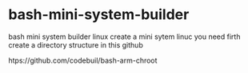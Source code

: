 # bash-mini-system-builder
bash mini system builder linux create a mini sytem linuc
you need firth create a directory structure in this github

htps://github.com/codebuil/bash-arm-chroot
